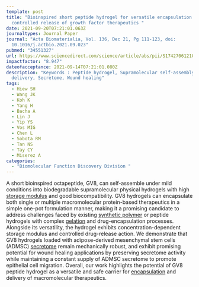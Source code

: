 ```yaml
---
template: post
title: "Bioinspired short peptide hydrogel for versatile encapsulation and
  controlled release of growth factor therapeutics "
date: 2021-09-20T07:21:01.063Z
journaltypes: Journal Paper
journal: "Acta Biomaterialia, Vol. 136, Dec 21, Pg 111-123, doi:
  10.1016/j.actbio.2021.09.023"
pubmed: "34551327"
url: https://www.sciencedirect.com/science/article/abs/pii/S1742706121006115#!
impactfactor: "8.947"
dateofacceptance: 2021-09-14T07:21:01.080Z
description: "Keywords : Peptide hydrogel, Supramolecular self-assembly, Drug
  delivery, Secretome, Wound healing"
tags:
  - Hiew SH
  - Wang JK
  - Koh K
  - Yang H
  - Bacha A
  - Lin J
  - Yip YS
  - Vos MIG
  - Chen L
  - Sobota RM
  - Tan NS
  - Tay CY
  - Miserez A
categories:
  - "Biomolecular Function Discovery Division "
---
```

<!--StartFragment-->

A short bioinspired octapeptide, GV8, can self-assemble under mild conditions into biodegradable supramolecular physical hydrogels with high [storage modulus](https://www.sciencedirect.com/topics/materials-science/elastic-moduli "Learn more about storage modulus from ScienceDirect's AI-generated Topic Pages") and good biocompatibility. GV8 hydrogels can encapsulate both single or multiple macromolecular protein-based therapeutics in a simple one-pot formulation manner, making it a promising candidate to address challenges faced by existing [synthetic polymer](https://www.sciencedirect.com/topics/materials-science/synthetic-polymer "Learn more about synthetic polymer from ScienceDirect's AI-generated Topic Pages") or peptide hydrogels with complex [gelation](https://www.sciencedirect.com/topics/biochemistry-genetics-and-molecular-biology/gelation "Learn more about gelation from ScienceDirect's AI-generated Topic Pages") and drug-encapsulation processes. Alongside its versatility, the hydrogel exhibits concentration-dependent storage modulus and controlled drug-release action. We demonstrate that GV8 hydrogels loaded with adipose-derived mesenchymal stem cells (ADMSC) [secretome](https://www.sciencedirect.com/topics/biochemistry-genetics-and-molecular-biology/secretome "Learn more about secretome from ScienceDirect's AI-generated Topic Pages") remain mechanically robust, and exhibit promising potential for wound healing applications by preserving secretome activity while maintaining a constant supply of ADMSC secretome to promote epithelial cell migration. Overall, our work highlights the potential of GV8 peptide hydrogel as a versatile and safe carrier for [encapsulation](https://www.sciencedirect.com/topics/biochemistry-genetics-and-molecular-biology/encapsulation "Learn more about encapsulation from ScienceDirect's AI-generated Topic Pages") and delivery of macromolecular therapeutics.

<!--EndFragment-->